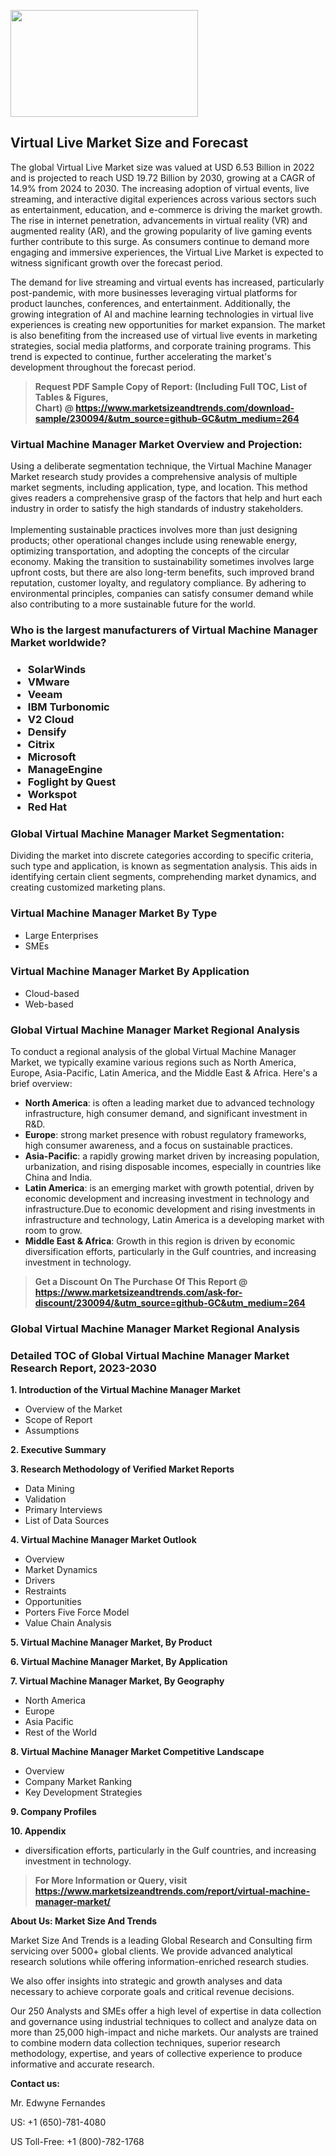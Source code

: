 <p><img class="alignnone size-medium wp-image-20088" src="https://ffe5etoiles.com/wp-content/uploads/2024/12/MST1-300x171.png" alt="" width="300" height="171" /></p><h2>Virtual Live Market Size and Forecast</h2><p>The global Virtual Live Market size was valued at USD 6.53 Billion in 2022 and is projected to reach USD 19.72 Billion by 2030, growing at a CAGR of 14.9% from 2024 to 2030. The increasing adoption of virtual events, live streaming, and interactive digital experiences across various sectors such as entertainment, education, and e-commerce is driving the market growth. The rise in internet penetration, advancements in virtual reality (VR) and augmented reality (AR), and the growing popularity of live gaming events further contribute to this surge. As consumers continue to demand more engaging and immersive experiences, the Virtual Live Market is expected to witness significant growth over the forecast period.</p><p>The demand for live streaming and virtual events has increased, particularly post-pandemic, with more businesses leveraging virtual platforms for product launches, conferences, and entertainment. Additionally, the growing integration of AI and machine learning technologies in virtual live experiences is creating new opportunities for market expansion. The market is also benefiting from the increased use of virtual live events in marketing strategies, social media platforms, and corporate training programs. This trend is expected to continue, further accelerating the market's development throughout the forecast period.</p></p><blockquote id="" class=""><strong>Request PDF Sample Copy of Report: (Including Full TOC, List of Tables &amp; Figures, Chart)&nbsp;@&nbsp;<strong><a href="https://www.marketsizeandtrends.com/download-sample/230094/&utm_source=github-GC&utm_medium=264" target="_blank">https://www.marketsizeandtrends.com/download-sample/230094/&utm_source=github-GC&utm_medium=264</a></strong></strong></blockquote><h3 id="" class="">Virtual Machine Manager Market&nbsp;Overview and Projection:</h3><p id="" class="">Using a deliberate segmentation technique, the Virtual Machine Manager Market research study provides a comprehensive analysis of multiple market segments, including application, type, and location. This method gives readers a comprehensive grasp of the factors that help and hurt each industry in order to satisfy the high standards of industry stakeholders. <br /> <br />Implementing sustainable practices involves more than just designing products; other operational changes include using renewable energy, optimizing transportation, and adopting the concepts of the circular economy. Making the transition to sustainability sometimes involves large upfront costs, but there are also long-term benefits, such improved brand reputation, customer loyalty, and regulatory compliance. By adhering to environmental principles, companies can satisfy consumer demand while also contributing to a more sustainable future for the world.</p><h3 id="" class="">Who is the largest manufacturers of&nbsp;Virtual Machine Manager Market worldwide?</h3><h3 class=""><p><ul><li>SolarWinds </li><li> VMware </li><li> Veeam </li><li> IBM Turbonomic </li><li> V2 Cloud </li><li> Densify </li><li> Citrix </li><li> Microsoft </li><li> ManageEngine </li><li> Foglight by Quest </li><li> Workspot </li><li> Red Hat</li></ul></p></h3><h3 id="" class="">Global&nbsp;Virtual Machine Manager Market Segmentation:</h3><p id="" class="">Dividing the market into discrete categories according to specific criteria, such type and application, is known as segmentation analysis. This aids in identifying certain client segments, comprehending market dynamics, and creating customized marketing plans.</p><h3 id="" class="">Virtual Machine Manager Market&nbsp;By Type</h3><p><p><ul><li>Large Enterprises</li><li> SMEs</p></li></ul></p></p><h3 id="" class="">Virtual Machine Manager Market&nbsp;By Application</h3><p class=""><p><ul><li>Cloud-based</li><li> Web-based</li></ul></p></p><h3 id="" class="">Global Virtual Machine Manager Market Regional Analysis</h3><p id="" class="">To conduct a regional analysis of the global Virtual Machine Manager Market, we typically examine various regions such as North America, Europe, Asia-Pacific, Latin America, and the Middle East &amp; Africa. Here's a brief overview:</p><ul><li><strong>North America</strong>: is often a leading market due to advanced technology infrastructure, high consumer demand, and significant investment in R&amp;D.</li><li><strong>Europe</strong>: strong market presence with robust regulatory frameworks, high consumer awareness, and a focus on sustainable practices.</li><li><strong>Asia-Pacific</strong>: a rapidly growing market driven by increasing population, urbanization, and rising disposable incomes, especially in countries like China and India.</li><li><strong>Latin America</strong>: is an emerging market with growth potential, driven by economic development and increasing investment in technology and infrastructure.Due to economic development and rising investments in infrastructure and technology, Latin America is a developing market with room to grow.</li><li><strong>Middle East &amp; Africa</strong>: Growth in this region is driven by economic diversification efforts, particularly in the Gulf countries, and increasing investment in technology.</li></ul><blockquote id="" class=""><strong>Get a Discount On The Purchase Of This Report @ <strong><a href="https://www.marketsizeandtrends.com/ask-for-discount/230094/&utm_source=github-GC&utm_medium=264" target="_blank">https://www.marketsizeandtrends.com/ask-for-discount/230094/&utm_source=github-GC&utm_medium=264</a></strong></strong></blockquote><h3 id="" class="">Global Virtual Machine Manager Market Regional Analysis</h3><h3 id="" class="">Detailed TOC of Global Virtual Machine Manager Market Research Report, 2023-2030</h3><p id="" class=""><strong>1. Introduction of the Virtual Machine Manager Market</strong></p><ul><li>Overview of the Market</li><li>Scope of Report</li><li>Assumptions</li></ul><p id="" class=""><strong>2. Executive Summary</strong></p><p id="" class=""><strong>3. Research Methodology of Verified Market Reports</strong></p><ul><li>Data Mining</li><li>Validation</li><li>Primary Interviews</li><li>List of Data Sources</li></ul><p id="" class=""><strong>4. Virtual Machine Manager Market Outlook</strong></p><ul><li>Overview</li><li>Market Dynamics</li><li>Drivers</li><li>Restraints</li><li>Opportunities</li><li>Porters Five Force Model</li><li>Value Chain Analysis</li></ul><p id="" class=""><strong>5. Virtual Machine Manager Market, By Product</strong></p><p id="" class=""><strong>6. Virtual Machine Manager Market, By Application</strong></p><p id="" class=""><strong>7. Virtual Machine Manager Market, By Geography</strong></p><ul><li>North America</li><li>Europe</li><li>Asia Pacific</li><li>Rest of the World</li></ul><p id="" class=""><strong>8. Virtual Machine Manager Market Competitive Landscape</strong></p><ul><li>Overview</li><li>Company Market Ranking</li><li>Key Development Strategies</li></ul><p id="" class=""><strong>9. Company Profiles</strong></p><p id="" class=""><strong>10. Appendix</strong></p><ul><li>diversification efforts, particularly in the Gulf countries, and increasing investment in technology.</li></ul><blockquote id="" class=""><strong>For More Information or Query, visit <strong><strong><a href="https://www.marketsizeandtrends.com/report/virtual-machine-manager-market/" target="_blank">https://www.marketsizeandtrends.com/report/virtual-machine-manager-market/</a></strong></strong></strong></blockquote><p id="" class=""><strong>About Us: Market Size And Trends</strong></p><p id="" class="">Market Size And Trends is a leading Global Research and Consulting firm servicing over 5000+ global clients. We provide advanced analytical research solutions while offering information-enriched research studies.</p><p id="" class="">We also offer insights into strategic and growth analyses and data necessary to achieve corporate goals and critical revenue decisions.</p><p id="" class="">Our 250 Analysts and SMEs offer a high level of expertise in data collection and governance using industrial techniques to collect and analyze data on more than 25,000 high-impact and niche markets. Our analysts are trained to combine modern data collection techniques, superior research methodology, expertise, and years of collective experience to produce informative and accurate research.</p><p id="" class=""><strong>Contact us:</strong></p><p id="" class="">Mr. Edwyne Fernandes</p><p id="" class="">US: +1 (650)-781-4080</p><p id="" class="">US Toll-Free: +1 (800)-782-1768</p>
